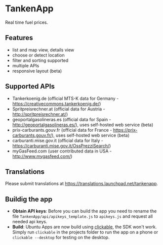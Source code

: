 # TankenApp

Real time fuel prices.

## Features

* list and map view, details view
* choose or detect location
* filter and sorting supported
* multiple APIs
* responsive layout (beta)

## Supported APIs

* Tankerkoenig.de (official MTS-K data for Germany - https://creativecommons.tankerkoenig.de/)
* Spritpreisrechner.at (official data for Austria - http://spritpreisrechner.at/)
* geoportalgasolineras.es (official data for Spain - http://geoportalgasolineras.es/), uses self-hosted web service (beta)
* prix-carburants.gouv.fr (official data for France - https://prix-carburants.gouv.fr/), uses self-hosted web service (beta)
* carburanti.mise.gov.it (official data for Italy - https://carburanti.mise.gov.it/OssPrezziSearch/)
* myGasFeed.com (user contributed data in USA - http://www.mygasfeed.com/)

## Translations

Please submit translations at https://translations.launchpad.net/tankenapp.

## Buildig the app

* **Obtain API keys**: Before you can build the app you need to rename the file `TankenApp/api/apikeys_template.js` to `apikeys.js` and request all needed api keys.
* **Build**: Ubuntu Apps are now build using [clickable](http://clickable.bhdouglass.com/), the SDK won't work. Simply run `clickable` in the projects folder to run the app on a phone or `clickable --desktop` for testing on the desktop.
